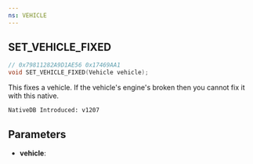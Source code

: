 ```yaml
---
ns: VEHICLE
---
```

## SET_VEHICLE_FIXED

```c
// 0x79811282A9D1AE56 0x17469AA1
void SET_VEHICLE_FIXED(Vehicle vehicle);
```

This fixes a vehicle.
If the vehicle's engine's broken then you cannot fix it with this native.

```
NativeDB Introduced: v1207
```

## Parameters
* **vehicle**:
